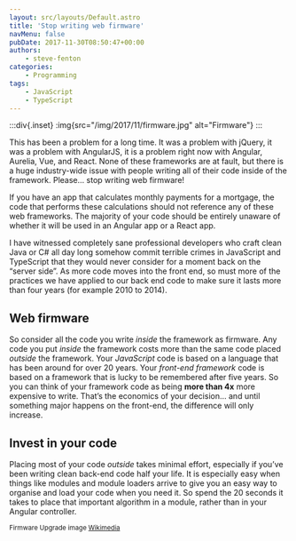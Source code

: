 ```yaml
---
layout: src/layouts/Default.astro
title: 'Stop writing web firmware'
navMenu: false
pubDate: 2017-11-30T08:50:47+00:00
authors:
    - steve-fenton
categories:
    - Programming
tags:
    - JavaScript
    - TypeScript
---
```


:::div{.inset}
:img{src="/img/2017/11/firmware.jpg" alt="Firmware"}
:::

This has been a problem for a long time. It was a problem with jQuery, it was a problem with AngularJS, it is a problem right now with Angular, Aurelia, Vue, and React. None of these frameworks are at fault, but there is a huge industry-wide issue with people writing all of their code inside of the framework. Please… stop writing web firmware!

If you have an app that calculates monthly payments for a mortgage, the code that performs these calculations should not reference any of these web frameworks. The majority of your code should be entirely unaware of whether it will be used in an Angular app or a React app.

I have witnessed completely sane professional developers who craft clean Java or C# all day long somehow commit terrible crimes in JavaScript and TypeScript that they would never consider for a moment back on the “server side”. As more code moves into the front end, so must more of the practices we have applied to our back end code to make sure it lasts more than four years (for example 2010 to 2014).

## Web firmware

So consider all the code you write *inside* the framework as firmware. Any code you put *inside* the framework costs more than the same code placed *outside* the framework. Your *JavaScript* code is based on a language that has been around for over 20 years. Your *front-end framework* code is based on a framework that is lucky to be remembered after five years. So you can think of your framework code as being **more than 4x** more expensive to write. That’s the economics of your decision… and until something major happens on the front-end, the difference will only increase.

## Invest in your code

Placing most of your code *outside* takes minimal effort, especially if you’ve been writing clean back-end code half your life. It is especially easy when things like modules and module loaders arrive to give you an easy way to organise and load your code when you need it. So spend the 20 seconds it takes to place that important algorithm in a module, rather than in your Angular controller.

<small>Firmware Upgrade image [Wikimedia](https://commons.wikimedia.org/wiki/File:Firmware_upgrade.jpg)</small>